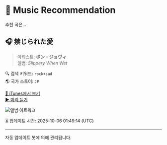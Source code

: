 
# 🎵 Music Recommendation

추천 곡은...

## 🎧 禁じられた愛  
> 아티스트: **ボン・ジョヴィ**  
> 앨범: _Slippery When Wet_  

🔍 검색 키워드: `rock+sad`  
🌎 국가 스토어: `JP`

[🔗 iTunes에서 보기](https://music.apple.com/jp/album/%E7%A6%81%E3%81%98%E3%82%89%E3%82%8C%E3%81%9F%E6%84%9B/1422954626?i=1422954999&uo=4)  
[▶️ 미리 듣기](https://audio-ssl.itunes.apple.com/itunes-assets/AudioPreview221/v4/69/55/81/695581ea-21f7-559e-c284-f0215af83486/mzaf_3559374764253475196.plus.aac.p.m4a)

![앨범 아트워크](https://is1-ssl.mzstatic.com/image/thumb/Music112/v4/40/16/3e/40163e24-6985-b785-d4ea-cbae07d74812/06UMGIM05422.rgb.jpg/100x100bb.jpg)

⏳ 업데이트 시간: 2025-10-06 01:49:14 (UTC)

---
자동 업데이트 봇에 의해 관리됩니다.
